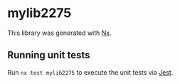 # mylib2275

This library was generated with [Nx](https://nx.dev).

## Running unit tests

Run `nx test mylib2275` to execute the unit tests via [Jest](https://jestjs.io).
